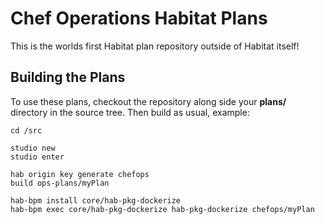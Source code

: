 # Chef Operations Habitat Plans 

This is the worlds first Habitat plan repository outside of Habitat itself!  

## Building the Plans

To use these plans, checkout the repository along side your **plans/** directory
in the source tree.  Then build as usual, example:

```
cd /src

studio new
studio enter

hab origin key generate chefops
build ops-plans/myPlan

hab-bpm install core/hab-pkg-dockerize
hab-bpm exec core/hab-pkg-dockerize hab-pkg-dockerize chefops/myPlan
```



